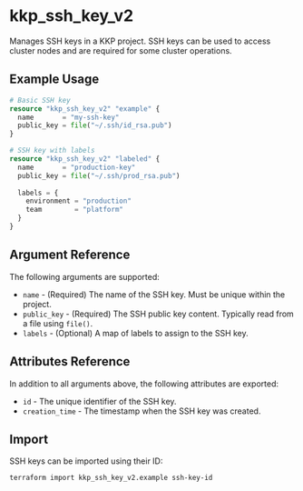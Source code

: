 # kkp_ssh_key_v2

Manages SSH keys in a KKP project. SSH keys can be used to access cluster nodes and are required for some cluster operations.

## Example Usage

```terraform
# Basic SSH key
resource "kkp_ssh_key_v2" "example" {
  name       = "my-ssh-key"
  public_key = file("~/.ssh/id_rsa.pub")
}

# SSH key with labels
resource "kkp_ssh_key_v2" "labeled" {
  name       = "production-key"
  public_key = file("~/.ssh/prod_rsa.pub")
  
  labels = {
    environment = "production"
    team        = "platform"
  }
}
```

## Argument Reference

The following arguments are supported:

- `name` - (Required) The name of the SSH key. Must be unique within the project.
- `public_key` - (Required) The SSH public key content. Typically read from a file using `file()`.
- `labels` - (Optional) A map of labels to assign to the SSH key.

## Attributes Reference

In addition to all arguments above, the following attributes are exported:

- `id` - The unique identifier of the SSH key.
- `creation_time` - The timestamp when the SSH key was created.

## Import

SSH keys can be imported using their ID:

```bash
terraform import kkp_ssh_key_v2.example ssh-key-id
```
